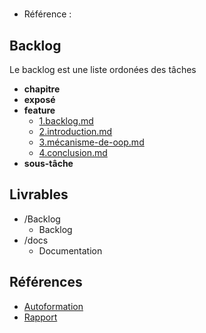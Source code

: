 #  

- Référence :   

 

## Backlog 

Le backlog est une liste ordonées des tâches 

- **chapitre** 
- **exposé** 
- **feature** 
  - [1.backlog.md](./Backlog/feature/1.backlog.md) 
  - [2.introduction.md](./Backlog/feature/2.introduction.md) 
  - [3.mécanisme-de-oop.md](./Backlog/feature/3.mécanisme-de-oop.md) 
  - [4.conclusion.md](./Backlog/feature/4.conclusion.md) 
- **sous-tâche** 
## Livrables 

 

- /Backlog 
  - Backlog 
- /docs 
  - Documentation 
## Références 

 

- [Autoformation](#) 
- [Rapport](https://labs-web.github.io/lab-poo/rapport.html) 

